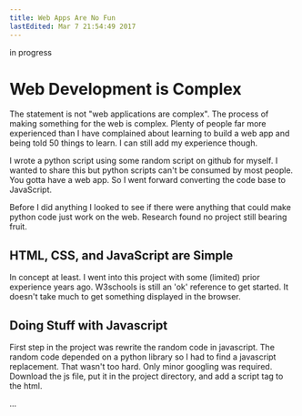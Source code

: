 ```yaml
---
title: Web Apps Are No Fun
lastEdited: Mar 7 21:54:49 2017
---
```


in progress

# Web Development is Complex
The statement is not "web applications are complex". The process of making something for the web is complex. Plenty of people far more experienced than I have complained about learning to build a web app and being told 50 things to learn. I can still add my experience though. 

I wrote a python script using some random script on github for myself. I wanted to share this but python scripts can't be consumed by most people. You gotta have a web app. So I went forward converting the code base to JavaScript.

Before I did anything I looked to see if there were anything that could make python code just work on the web. Research found no project still bearing fruit.

## HTML, CSS, and JavaScript are Simple
In concept at least. I went into this project with some (limited) prior experience years ago. W3schools is still an 'ok' reference to get started. It doesn't take much to get something displayed in the browser.

## Doing Stuff with Javascript
First step in the project was rewrite the random code in javascript. The random code depended on a python library so I had to find a javascript replacement. That wasn't too hard. Only minor googling was required. Download the js file, put it in the project directory, and add a script tag to the html. 

...